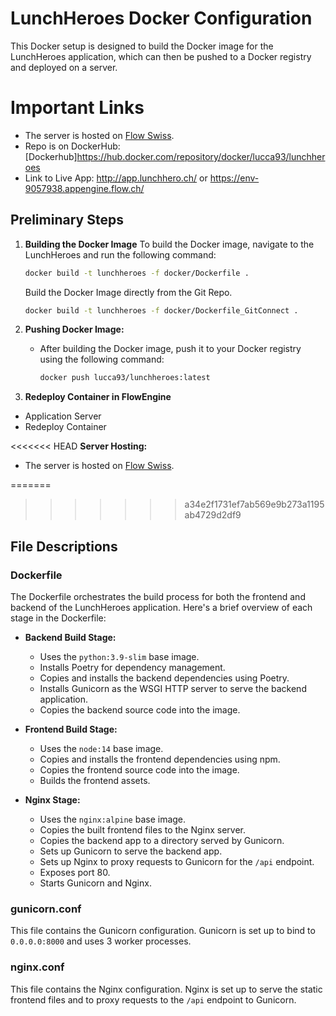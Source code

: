 # LunchHeroes Docker Configuration

This Docker setup is designed to build the Docker image for the LunchHeroes application, which can then be pushed to a Docker registry and deployed on a server.

# Important Links
   - The server is hosted on [Flow Swiss](https://my.flow.swiss/).
   - Repo is on DockerHub: [Dockerhub]https://hub.docker.com/repository/docker/lucca93/lunchheroes
   - Link to Live App: http://app.lunchhero.ch/ or https://env-9057938.appengine.flow.ch/ 


## Preliminary Steps

1. **Building the Docker Image**
    To build the Docker image, navigate to the LunchHeroes and run the following command:
    ```bash
    docker build -t lunchheroes -f docker/Dockerfile .
    ```
    Build the Docker Image directly from the Git Repo.
    ```bash
    docker build -t lunchheroes -f docker/Dockerfile_GitConnect .
    ```

2. **Pushing Docker Image:**
   - After building the Docker image, push it to your Docker registry using the following command:
     ```bash
     docker push lucca93/lunchheroes:latest
     ```
3. **Redeploy Container in FlowEngine**
  - Application Server
  - Redeploy Container


<<<<<<< HEAD
**Server Hosting:**
   - The server is hosted on [Flow Swiss](https://my.flow.swiss/).

=======
>>>>>>> a34e2f1731ef7ab569e9b273a1195ab4729d2df9
## File Descriptions

### Dockerfile

The Dockerfile orchestrates the build process for both the frontend and backend of the LunchHeroes application. Here's a brief overview of each stage in the Dockerfile:

- **Backend Build Stage:**
  - Uses the `python:3.9-slim` base image.
  - Installs Poetry for dependency management.
  - Copies and installs the backend dependencies using Poetry.
  - Installs Gunicorn as the WSGI HTTP server to serve the backend application.
  - Copies the backend source code into the image.

- **Frontend Build Stage:**
  - Uses the `node:14` base image.
  - Copies and installs the frontend dependencies using npm.
  - Copies the frontend source code into the image.
  - Builds the frontend assets.

- **Nginx Stage:**
  - Uses the `nginx:alpine` base image.
  - Copies the built frontend files to the Nginx server.
  - Copies the backend app to a directory served by Gunicorn.
  - Sets up Gunicorn to serve the backend app.
  - Sets up Nginx to proxy requests to Gunicorn for the `/api` endpoint.
  - Exposes port 80.
  - Starts Gunicorn and Nginx.

### gunicorn.conf

This file contains the Gunicorn configuration. Gunicorn is set up to bind to `0.0.0.0:8000` and uses 3 worker processes.

### nginx.conf

This file contains the Nginx configuration. Nginx is set up to serve the static frontend files and to proxy requests to the `/api` endpoint to Gunicorn.


